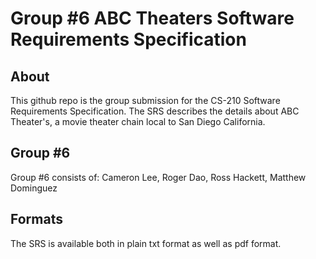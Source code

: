 # Group #6 ABC Theaters Software Requirements Specification
## About
This github repo is the group submission for the CS-210 Software Requirements Specification. The SRS describes the details about ABC Theater's, a movie theater chain local to San Diego California.
## Group #6
Group #6 consists of: Cameron Lee, Roger Dao, Ross Hackett, Matthew Dominguez
## Formats
The SRS is available both in plain txt format as well as pdf format.
